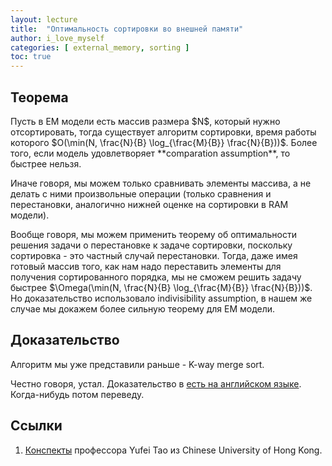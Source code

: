 ```yaml
---
layout: lecture
title:  "Оптимальность сортировки во внешней памяти"
author: i_love_myself
categories: [ external_memory, sorting ]
toc: true
---
```


## Теорема

<div markdown="1" class="alert alert-theorem">
Пусть в EM модели есть массив размера $N$, который нужно отсортировать, тогда существует алгоритм сортировки, время работы которого $O(\min(N, \frac{N}{B} \log_{\frac{M}{B}} \frac{N}{B}))$. Более того, если модель удовлетворяет **comparation assumption**, то быстрее нельзя.
</div>

Иначе говоря, мы можем только сравнивать элементы массива, а не делать с ними произвольные операции (только сравнения и перестановки, аналогично нижней оценке на сортировки в RAM модели).

Вообще говоря, мы можем применить теорему об оптимальности решения задачи о перестановке к задаче сортировки, поскольку сортировка - это частный случай перестановки. Тогда, даже имея готовый массив того, как нам надо переставить элементы для получения сортированного порядка, мы не сможем решить задачу быстрее $\Omega(\min(N, \frac{N}{B} \log_{\frac{M}{B}} \frac{N}{B}))$. Но доказательство использовало indivisibility assumption, в нашем же случае мы докажем более сильную теорему для EM модели.

## Доказательство

Алгоритм мы уже представили раньше - K-way merge sort.

Честно говоря, устал. Доказательство в [есть на английском языке](https://www.cse.cuhk.edu.hk/~taoyf/course/5020/fall14/notes/comp.pdf). Когда-нибудь потом переведу.

## Ссылки

1. [Конспекты](https://www.cse.cuhk.edu.hk/~taoyf/course/5020/fall14/notes/comp.pdf) профессора Yufei Tao из Chinese University of Hong Kong.
